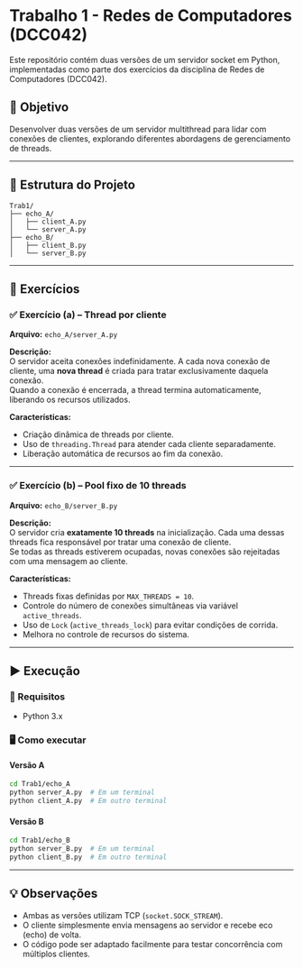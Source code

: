# Trabalho 1 - Redes de Computadores (DCC042)

Este repositório contém duas versões de um servidor socket em Python, implementadas como parte dos exercícios da disciplina de Redes de Computadores (DCC042).

## 🎯 Objetivo

Desenvolver duas versões de um servidor multithread para lidar com conexões de clientes, explorando diferentes abordagens de gerenciamento de threads.

---

## 📁 Estrutura do Projeto

```
Trab1/
├── echo_A/
│   ├── client_A.py
│   └── server_A.py
├── echo_B/
│   ├── client_B.py
│   └── server_B.py
```

---

## 🧪 Exercícios

### ✅ Exercício (a) – Thread por cliente

**Arquivo:** `echo_A/server_A.py`

**Descrição:**  
O servidor aceita conexões indefinidamente. A cada nova conexão de cliente, uma **nova thread** é criada para tratar exclusivamente daquela conexão.  
Quando a conexão é encerrada, a thread termina automaticamente, liberando os recursos utilizados.

**Características:**
- Criação dinâmica de threads por cliente.
- Uso de `threading.Thread` para atender cada cliente separadamente.
- Liberação automática de recursos ao fim da conexão.

---

### ✅ Exercício (b) – Pool fixo de 10 threads

**Arquivo:** `echo_B/server_B.py`

**Descrição:**  
O servidor cria **exatamente 10 threads** na inicialização. Cada uma dessas threads fica responsável por tratar uma conexão de cliente.  
Se todas as threads estiverem ocupadas, novas conexões são rejeitadas com uma mensagem ao cliente.

**Características:**
- Threads fixas definidas por `MAX_THREADS = 10`.
- Controle do número de conexões simultâneas via variável `active_threads`.
- Uso de `Lock` (`active_threads_lock`) para evitar condições de corrida.
- Melhora no controle de recursos do sistema.

---

## ▶️ Execução

### 🔧 Requisitos
- Python 3.x

### 🖥️ Como executar

#### Versão A
```bash
cd Trab1/echo_A
python server_A.py  # Em um terminal
python client_A.py  # Em outro terminal
```

#### Versão B
```bash
cd Trab1/echo_B
python server_B.py  # Em um terminal
python client_B.py  # Em outro terminal
```

---

## 💡 Observações

- Ambas as versões utilizam TCP (`socket.SOCK_STREAM`).
- O cliente simplesmente envia mensagens ao servidor e recebe eco (echo) de volta.
- O código pode ser adaptado facilmente para testar concorrência com múltiplos clientes.
```
